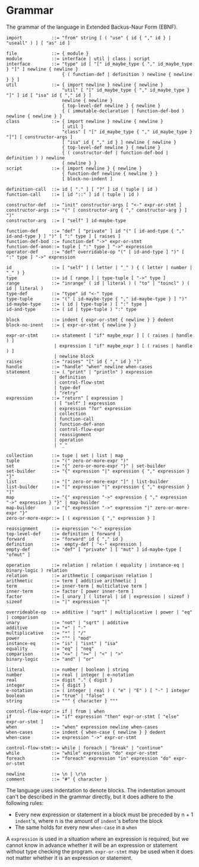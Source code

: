 # Grammar

The grammar of the language in Extended Backus-Naur Form (EBNF).

    import           ::= "from" string [ ( "use" { id { "," id } | "useall" ) ] [ "as" id ]
    
    file             ::= { module }
    module           ::= interface | util | class | script
    interface        ::= "type" id [ "[" id_maybe_type { "," id_maybe_type } "]" ] newline { newline }
                         { ( function-def | definition ) newline { newline } } ]
    util             ::= { import newline } newline { newline }
                         "util" [ "[" id_maybe_type { "," id_maybe_type } "]" ] id [ "isa" id { "," id } ]
                         newline { newline }
                         { top-level-def newline } { newline }
                         { ( immutable-declaration | function-def-bod ) newline { newline } }
    class            ::= { import newline } newline { newline }
                         [ util ]
                         "class" [ "[" id_maybe_type { "," id_maybe_type } "]"] [ constructor-args ]
                         [ "isa" id { "," id } ] newline { newline }
                         { top-level-def newline } { newline }
                         { ( constructor-def | function-def-bod | definition ) ) newline
                         { newline } }
    script           ::= { import newline } { newline }
                         { function-def newline { newline } }
                         [ block-no-indent ]
    
    definition-call  ::= id [ "." ] [ "?" ] id ( tuple | id )
    function-call    ::= [ id "::" ] id ( tuple | id )
    
    constructor-def  ::= "init" constructor-args [ "<-" expr-or-stmt ]
    constructor-args ::= "(" [ constructor-arg { "," constructor-arg } ] ")"
    constructor-arg  ::= [ "self" ] id-maybe-type
    
    function-def     ::= "def" [ "private" ] id "(" [ id-and-type { "," id-and-type } ] ")" [ ":" type ] [ raises ] 
    function-def-bod ::= function-def "->" expr-or-stmt
    function-def-anon::= tuple [ ":" type ] "->" expression
    operator-def     ::= "def" overridable-op "(" [ id-and-type ] ")" [ ":" type ] "->" expression
    
    id               ::= [ "self" ] ( letter | "_" ) { ( letter | number | "_" ) }
    type             ::= id [ range ] | type-tuple [ "->" type ]
    range            ::= "inrange" ( id | literal ) ( "to" | "toincl" ) ( id | literal )
    type-def         ::= "type" id "<-" type
    type-tuple       ::= "(" [ id-maybe-type { "," id-maybe-type } ] ")" 
    id-maybe-type    ::= ( id | type-tuple ) [ ":" type ]
    id-and-type      ::= ( id | type-tuple ) ":" type
    
    block            ::= indent { expr-or-stmt { newline } } dedent
    block-no-inent   ::= { expr-or-stmt { newline } }
    
    expr-or-stmt     ::= statement [ "if" maybe_expr ] [ ( raises | handle ) ]
                      | expression [ "if" maybe_expr ] [ ( raises | handle ) ]
                      | newline block
    raises           ::= "raises" "[" id { "," id } "]"
    handle           ::= "handle" "when" newline when-cases
    statement        ::= ( "print" | "println" ) expression 
                      | definition
                      | control-flow-stmt
                      | type-def
                      | "retry"
    expression       ::= "return" [ expression ]
                      | [ "self" ] expression
                      | expression "?or" expression
                      | collection
                      | function-call 
                      | function-def-anon
                      | control-flow-expr 
                      | reassignment
                      | operation
                      | "_"
                      
    collection       ::= tupe | set | list | map
    tuple            ::= "(" zero-or-more-expr ")"
    set              ::= "{" zero-or-more-expr "}" | set-builder
    set-builder      ::= "{" expression "|" expression { "," expression } "}"
    list             ::= "[" zero-or-more-expr "]" | list-builder
    list-builder     ::= "[" expression "|" expression { "," expression } "]"
    map              ::= "{" expression "->" expression { "," expression "->" expression } "}" | map-builder
    map-builder      ::= "{" expression "->" expression "|" zero-or-more-expr "}"
    zero-or-more-expr::= [ ( expression { "," expression } ]
    
    reassignment     ::= expression "<-" expression
    top-level-def    ::= definition [ forward ]
    forward          ::= "forward" id { "," id }
    definition       ::=  empty-def [ "<-" expression ]
    empty-def        ::= "def" [ "private" ] [ "mut" ] id-maybe-type [ "ofmut" ]

    operation        ::= relation | relation ( equality | instance-eq | binary-logic ) relation
    relation         ::= arithmetic [ comparison relation ]
    arithmetic       ::= term [ additive arithmetic ]
    term             ::= inner-term [ multiclative term ]
    inner-term       ::= factor [ power inner-term ]
    factor           ::= [ unary ] ( literal | id | expression | sizeof )
    sizeof           ::= "|" expression "|"
    
    overrideable-op  ::= additive | "sqrt" | multiplicative | power | "eq" | comparison
    unary            ::= "not" | "sqrt" | additive
    additive         ::= "+" | "-"
    multiplicative   ::= "*" | "/"
    power            ::= "^" | "mod"
    instance-eq      ::= "is" | "isnt" | "isa"
    equality         ::= "eq" | "neq"
    comparison       ::= "<=" | ">=" | "<" | ">"
    binary-logic     ::= "and" | "or"
    
    literal          ::= number | boolean | string
    number           ::= real | integer | e-notation
    real             ::= digit "." { digit }
    integer          ::= { digit }
    e-notation       ::= ( integer | real ) ( "e" | "E" ) [ "-" ] integer
    boolean          ::= "true" | "false"
    string           ::= """ { character } """
                                     
    control-flow-expr::= if | from | when
    if               ::= "if" expression "then" expr-or-stmt [ "else" expr-or-stmt ]
    when             ::= "when" expression newline when-cases
    when-cases       ::= indent { when-case { newline } } dedent
    when-case        ::= expression "->" expr-or-stmt
    
    control-flow-stmt::= while | foreach | "break" | "continue"
    while            ::= "while" expression "do" expr-or-stmt
    foreach          ::= "foreach" expression "in" expression "do" expr-or-stmt
    
    newline          ::= \n | \r\n
    comment          ::= "#" { character }

The language uses indentation to denote blocks. The indentation amount can't be described in the grammar directly, 
but it does adhere to the following rules:

* Every new expression or statement in a block must be preceded by n + 1 `indent`'s, where n is the amount of 
  `indent`'s before the block
* The same holds for every new `when-case` in a `when`

A `expression` is used in a situation where an expression is required, but we cannot know in advance whether it will be
an expression or statement without type checking the program.
`expr-or-stmt` may be used when it does not matter whether it is an expression or statement.
               